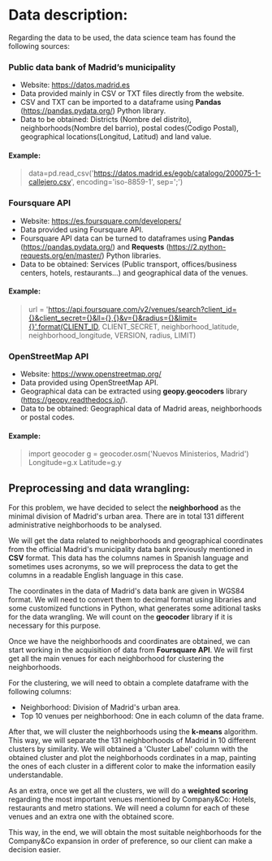 # Data description:

Regarding the data to be used, the data science team has found the following sources:

### Public data bank of Madrid’s municipality
* Website: https://datos.madrid.es
* Data provided mainly in CSV or TXT files directly from the website.
* CSV and TXT can be imported to a dataframe using **Pandas** (https://pandas.pydata.org/) Python library.
* Data to be obtained: Districts (Nombre del distrito), neighborhoods(Nombre del barrio), postal codes(Codigo  Postal), geographical locations(Longitud, Latitud) and land value.

#### Example:
> data=pd.read_csv('https://datos.madrid.es/egob/catalogo/200075-1-callejero.csv', encoding='iso-8859-1', sep=';')  

### Foursquare API
* Website: https://es.foursquare.com/developers/
* Data provided using Foursquare API.
* Foursquare API data can be turned to dataframes using **Pandas** (https://pandas.pydata.org/) and **Requests** (https://2.python-requests.org/en/master/) Python libraries.
* Data to be obtained: Services (Public transport, offices/business centers, hotels, restaurants…) and geographical data of the venues.

#### Example:
>url = 'https://api.foursquare.com/v2/venues/search?client_id={}&client_secret={}&ll={},{}&v={}&radius={}&limit={}'.format(CLIENT_ID, CLIENT_SECRET, neighborhood_latitude, neighborhood_longitude, VERSION, radius, LIMIT)

### OpenStreetMap API
* Website: https://www.openstreetmap.org/
* Data provided using OpenStreetMap API.
* Geographical data can be extracted using **geopy.geocoders** library (https://geopy.readthedocs.io/).
* Data to be obtained: Geographical data of Madrid areas, neighborhoods or postal codes.

#### Example:
> import geocoder
> g = geocoder.osm('Nuevos Ministerios, Madrid')
> Longitude=g.x
> Latitude=g.y

## Preprocessing and data wrangling:
For this problem, we have decided to select the **neighborhood** as the minimal division of Madrid's urban area. There are in total 131 different administrative neighborhoods to be analysed.

We will get the data related to neighborhoods and geographical coordinates from the official Madrid's municipality data bank previously mentioned in **CSV** format. This data has the columns names in Spanish language and sometimes uses acronyms, so we will preprocess the data to get the columns in a readable English language in this case. 

The coordinates in the data of Madrid's data bank are given in WGS84 format. We will need to convert them to decimal format using libraries and some customized functions in Python, what generates some aditional tasks for the data wrangling. We will count on the **geocoder** library if it is necessary for this purpose.

Once we have the neighborhoods and coordinates are obtained, we can start working in the acquisition of data from **Foursquare API**. We will first get all the main venues for each neighborhood for clustering the neighborhoods.

For the clustering, we will need to obtain a complete dataframe with the following columns:

* Neighborhood: Division of Madrid's urban area.
* Top 10 venues per neighborhood: One in each column of the data frame.

After that, we will cluster the neighborhoods using the **k-means** algorithm. This way, we will separate the 131 neighborhoods of Madrid in 10 different clusters by similarity. We will obtained a 'Cluster Label' column with the obtained cluster and plot the neighborhoods cordinates in a map, painting the ones of each cluster in a different color to make the information easily understandable.

As an extra, once we get all the clusters, we will do a **weighted scoring** regarding the most important venues mentioned by Company&Co: Hotels, restaurants and metro stations. We will need a column for each of these venues and an extra one with the obtained score.

This way, in the end, we will obtain the most suitable neighborhoods for the Company&Co expansion in order of preference, so our client can make a decision easier.
